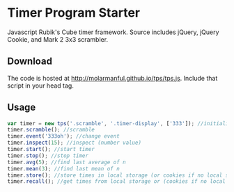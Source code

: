 # Timer Program Starter
Javascript Rubik's Cube timer framework. Source includes jQuery, jQuery Cookie, and Mark 2 3x3 scrambler.

## Download
The code is hosted at http://molarmanful.github.io/tps/tps.js. Include that script in your head tag.

## Usage
```js
var timer = new tps('.scramble', '.timer-display', ['333']); //initialize
timer.scramble(); //scramble
timer.event('333oh'); //change event
timer.inspect(15); //inspect (number value)
timer.start(); //start timer
timer.stop(); //stop timer
timer.avg(5); //find last average of n
timer.mean(3); //find last mean of n
timer.store(); //store times in local storage (or cookies if no local storage)
timer.recall(); //get times from local storage or (cookies if no local storage)
```
